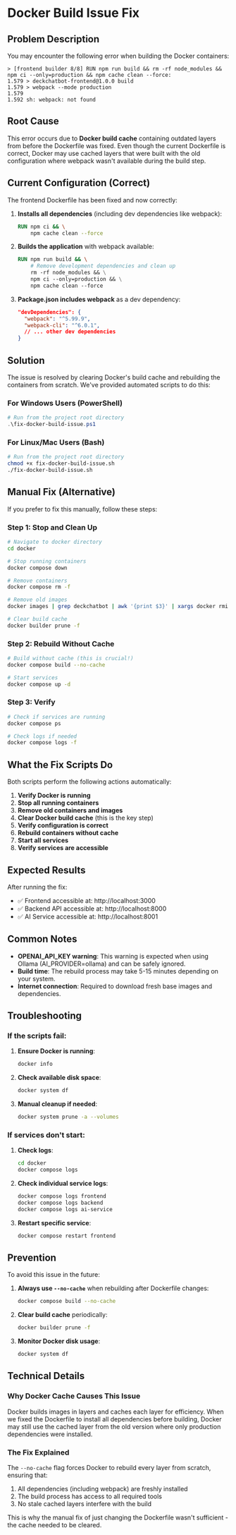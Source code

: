 # Docker Build Issue Fix

## Problem Description

You may encounter the following error when building the Docker containers:

```
> [frontend builder 8/8] RUN npm run build && rm -rf node_modules && npm ci --only=production && npm cache clean --force:
1.579 > deckchatbot-frontend@1.0.0 build
1.579 > webpack --mode production
1.579
1.592 sh: webpack: not found
```

## Root Cause

This error occurs due to **Docker build cache** containing outdated layers from before the Dockerfile was fixed. Even though the current Dockerfile is correct, Docker may use cached layers that were built with the old configuration where webpack wasn't available during the build step.

## Current Configuration (Correct)

The frontend Dockerfile has been fixed and now correctly:

1. **Installs all dependencies** (including dev dependencies like webpack):
   ```dockerfile
   RUN npm ci && \
       npm cache clean --force
   ```

2. **Builds the application** with webpack available:
   ```dockerfile
   RUN npm run build && \
       # Remove development dependencies and clean up
       rm -rf node_modules && \
       npm ci --only=production && \
       npm cache clean --force
   ```

3. **Package.json includes webpack** as a dev dependency:
   ```json
   "devDependencies": {
     "webpack": "^5.99.9",
     "webpack-cli": "^6.0.1",
     // ... other dev dependencies
   }
   ```

## Solution

The issue is resolved by clearing Docker's build cache and rebuilding the containers from scratch. We've provided automated scripts to do this:

### For Windows Users (PowerShell)

```powershell
# Run from the project root directory
.\fix-docker-build-issue.ps1
```

### For Linux/Mac Users (Bash)

```bash
# Run from the project root directory
chmod +x fix-docker-build-issue.sh
./fix-docker-build-issue.sh
```

## Manual Fix (Alternative)

If you prefer to fix this manually, follow these steps:

### Step 1: Stop and Clean Up

```bash
# Navigate to docker directory
cd docker

# Stop running containers
docker compose down

# Remove containers
docker compose rm -f

# Remove old images
docker images | grep deckchatbot | awk '{print $3}' | xargs docker rmi -f

# Clear build cache
docker builder prune -f
```

### Step 2: Rebuild Without Cache

```bash
# Build without cache (this is crucial!)
docker compose build --no-cache

# Start services
docker compose up -d
```

### Step 3: Verify

```bash
# Check if services are running
docker compose ps

# Check logs if needed
docker compose logs -f
```

## What the Fix Scripts Do

Both scripts perform the following actions automatically:

1. **Verify Docker is running**
2. **Stop all running containers**
3. **Remove old containers and images**
4. **Clear Docker build cache** (this is the key step)
5. **Verify configuration is correct**
6. **Rebuild containers without cache**
7. **Start all services**
8. **Verify services are accessible**

## Expected Results

After running the fix:

- ✅ Frontend accessible at: http://localhost:3000
- ✅ Backend API accessible at: http://localhost:8000  
- ✅ AI Service accessible at: http://localhost:8001

## Common Notes

- **OPENAI_API_KEY warning**: This warning is expected when using Ollama (AI_PROVIDER=ollama) and can be safely ignored.
- **Build time**: The rebuild process may take 5-15 minutes depending on your system.
- **Internet connection**: Required to download fresh base images and dependencies.

## Troubleshooting

### If the scripts fail:

1. **Ensure Docker is running**:
   ```bash
   docker info
   ```

2. **Check available disk space**:
   ```bash
   docker system df
   ```

3. **Manual cleanup if needed**:
   ```bash
   docker system prune -a --volumes
   ```

### If services don't start:

1. **Check logs**:
   ```bash
   cd docker
   docker compose logs
   ```

2. **Check individual service logs**:
   ```bash
   docker compose logs frontend
   docker compose logs backend
   docker compose logs ai-service
   ```

3. **Restart specific service**:
   ```bash
   docker compose restart frontend
   ```

## Prevention

To avoid this issue in the future:

1. **Always use `--no-cache`** when rebuilding after Dockerfile changes:
   ```bash
   docker compose build --no-cache
   ```

2. **Clear build cache** periodically:
   ```bash
   docker builder prune -f
   ```

3. **Monitor Docker disk usage**:
   ```bash
   docker system df
   ```

## Technical Details

### Why Docker Cache Causes This Issue

Docker builds images in layers and caches each layer for efficiency. When we fixed the Dockerfile to install all dependencies before building, Docker may still use the cached layer from the old version where only production dependencies were installed.

### The Fix Explained

The `--no-cache` flag forces Docker to rebuild every layer from scratch, ensuring that:

1. All dependencies (including webpack) are freshly installed
2. The build process has access to all required tools
3. No stale cached layers interfere with the build

This is why the manual fix of just changing the Dockerfile wasn't sufficient - the cache needed to be cleared.
